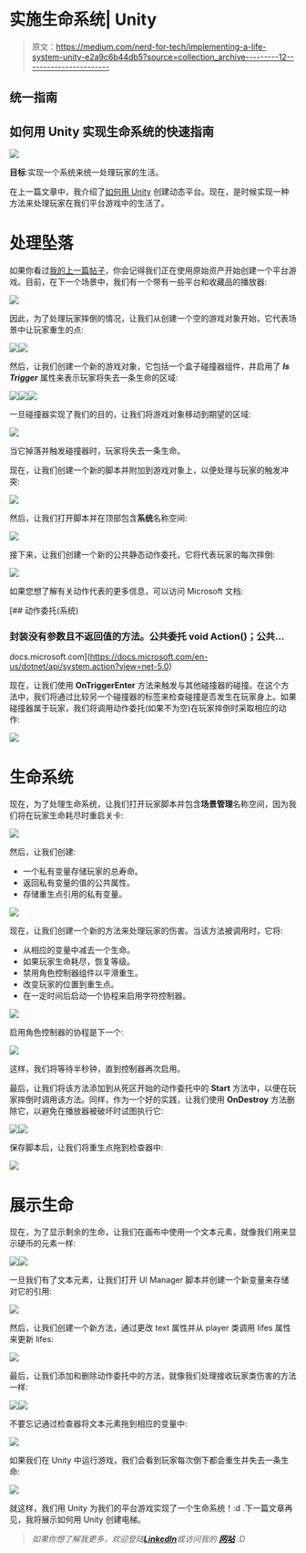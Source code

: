 # 实施生命系统| Unity

> 原文：<https://medium.com/nerd-for-tech/implementing-a-life-system-unity-e2a9c6b44db5?source=collection_archive---------12----------------------->

## 统一指南

## 如何用 Unity 实现生命系统的快速指南

![](img/7f6d173b53586d419ed3d72385e85da6.png)

**目标**:实现一个系统来统一处理玩家的生活。

在上一篇文章中，我介绍了[如何用 Unity](/nerd-for-tech/dynamic-platforms-unity-28cfe83af90) 创建动态平台。现在，是时候实现一种方法来处理玩家在我们平台游戏中的生活了。

# 处理坠落

如果你看过[我的上一篇帖子](https://fas444.medium.com/)，你会记得我们正在使用原始资产开始创建一个平台游戏。目前，在下一个场景中，我们有一个带有一些平台和收藏品的播放器:

![](img/c9bde72e34aed3e362408633d7085437.png)

因此，为了处理玩家摔倒的情况，让我们从创建一个空的游戏对象开始，它代表场景中让玩家重生的点:

![](img/d3b7b003efd020ee7317d11c7db851bc.png)![](img/cff83888fcce792c0b43b349d3c8a5d0.png)

然后，让我们创建一个新的游戏对象，它包括一个盒子碰撞器组件，并启用了 ***Is Trigger*** 属性来表示玩家将失去一条生命的区域:

![](img/fd7c0e6ff7ace32c9f76fc73b36eb5f1.png)![](img/77abdf20c2ea8f1889cfdec637cea703.png)![](img/1b40a1e485ffd4f31a226c8a3b24a00e.png)

一旦碰撞器实现了我们的目的，让我们将游戏对象移动到期望的区域:

![](img/90b3d09214671e4686d3fd995365cb0b.png)

当它掉落并触发碰撞器时，玩家将失去一条生命。

现在，让我们创建一个新的脚本并附加到游戏对象上，以便处理与玩家的触发冲突:

![](img/6526210e248ddf849002ed8fbb2f56d8.png)

然后，让我们打开脚本并在顶部包含**系统**名称空间:

![](img/32400d4027e900b2c34774762c74723a.png)

接下来，让我们创建一个新的公共静态动作委托，它将代表玩家的每次摔倒:

![](img/4bde84c4b98a641f8df12f660daeaaaa.png)

如果您想了解有关动作代表的更多信息，可以访问 Microsoft 文档:

[](https://docs.microsoft.com/en-us/dotnet/api/system.action?view=net-5.0) [## 动作委托(系统)

### 封装没有参数且不返回值的方法。公共委托 void Action()；公共…

docs.microsoft.com](https://docs.microsoft.com/en-us/dotnet/api/system.action?view=net-5.0) 

现在，让我们使用 **OnTriggerEnter** 方法来触发与其他碰撞器的碰撞。在这个方法中，我们将通过比较另一个碰撞器的标签来检查碰撞是否发生在玩家身上。如果碰撞器属于玩家，我们将调用动作委托(如果不为空)在玩家摔倒时采取相应的动作:

![](img/de180500e6dc1fb4105df75a3efffab4.png)

# 生命系统

现在，为了处理生命系统，让我们打开玩家脚本并包含**场景管理**名称空间，因为我们将在玩家生命耗尽时重启关卡:

![](img/51edfdca4edd6ac4ee8b3534b9fe6ae3.png)

然后，让我们创建:

*   一个私有变量存储玩家的总寿命。
*   返回私有变量的值的公共属性。
*   存储重生点引用的私有变量。

![](img/ad32bcdb7aa11cbe1c3eb02b82e7cd35.png)

现在，让我们创建一个新的方法来处理玩家的伤害。当该方法被调用时，它将:

*   从相应的变量中减去一个生命。
*   如果玩家生命耗尽，恢复等级。
*   禁用角色控制器组件以平滑重生。
*   改变玩家的位置到重生点。
*   在一定时间后启动一个协程来启用字符控制器。

![](img/39bddc0348ae73134a5df17f065cb1ae.png)

启用角色控制器的协程是下一个:

![](img/42c18bc4f625f7782cd626e7f1b8d41b.png)

这样，我们将等待半秒钟，直到控制器再次启用。

最后，让我们将该方法添加到从死区开始的动作委托中的 **Start** 方法中，以便在玩家摔倒时调用该方法。同样，作为一个好的实践，让我们使用 **OnDestroy** 方法删除它，以避免在播放器被破坏时试图执行它:

![](img/77517efe7b461eb09541fe1baa5824f5.png)![](img/34cb70b56f735ef1d28475b0f946b5c8.png)

保存脚本后，让我们将重生点拖到检查器中:

![](img/3fb67c921165d95bd5e9bf05cb64634e.png)

# 展示生命

现在，为了显示剩余的生命，让我们在画布中使用一个文本元素，就像我们用来显示硬币的元素一样:

![](img/fc529782f1434e8a527ebe3e56bd122f.png)![](img/6d9b14a3e8fbef4ca20a97fc9a5fbcda.png)

一旦我们有了文本元素，让我们打开 UI Manager 脚本并创建一个新变量来存储对它的引用:

![](img/85edfc5a69b985387acd44a670a30814.png)

然后，让我们创建一个新方法，通过更改 text 属性并从 player 类调用 lifes 属性来更新 lifes:

![](img/3845ffdd91a9bce065011c7f88ec15be.png)

最后，让我们添加和删除动作委托中的方法，就像我们处理接收玩家类伤害的方法一样:

![](img/6a3ce6848298a3f91d17fdef03cdd868.png)![](img/e14bc3311541eb3c24e8035bb09ca84d.png)

不要忘记通过检查器将文本元素拖到相应的变量中:

![](img/a09dbb3f43536463e50c56e86e0ee187.png)

如果我们在 Unity 中运行游戏，我们会看到玩家每次倒下都会重生并失去一条生命:

![](img/4ff3367cae0ee2f77979bf254571d1a5.png)

就这样，我们用 Unity 为我们的平台游戏实现了一个生命系统！:d .下一篇文章再见，我将展示如何用 Unity 创建电梯。

> *如果你想了解我更多，欢迎登陆*[***LinkedIn***](https://www.linkedin.com/in/fas444/)**或访问我的* [***网站***](http://fernandoalcasan.com/) *:D**